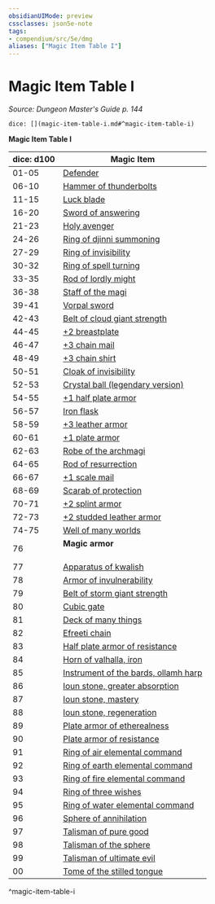 ```yaml
---
obsidianUIMode: preview
cssclasses: json5e-note
tags:
- compendium/src/5e/dmg
aliases: ["Magic Item Table I"]
---
```

# Magic Item Table I
*Source: Dungeon Master's Guide p. 144* 

`dice: [](magic-item-table-i.md#^magic-item-table-i)`

**Magic Item Table I**

| dice: d100 | Magic Item |
|------------|------------|
| 01-05 | [Defender](defender.md) |
| 06-10 | [Hammer of thunderbolts](hammer-of-thunderbolts.md) |
| 11-15 | [Luck blade](luck-blade.md) |
| 16-20 | [Sword of answering](sword-of-answering.md) |
| 21-23 | [Holy avenger](holy-avenger.md) |
| 24-26 | [Ring of djinni summoning](ring-of-djinni-summoning.md) |
| 27-29 | [Ring of invisibility](ring-of-invisibility.md) |
| 30-32 | [Ring of spell turning](ring-of-spell-turning.md) |
| 33-35 | [Rod of lordly might](rod-of-lordly-might.md) |
| 36-38 | [Staff of the magi](staff-of-the-magi.md) |
| 39-41 | [Vorpal sword](vorpal-sword.md) |
| 42-43 | [Belt of cloud giant strength](belt-of-cloud-giant-strength.md) |
| 44-45 | [+2 breastplate](2-armor.md) |
| 46-47 | [+3 chain mail](3-armor.md) |
| 48-49 | [+3 chain shirt](3-armor.md) |
| 50-51 | [Cloak of invisibility](cloak-of-invisibility.md) |
| 52-53 | [Crystal ball (legendary version)](crystal-ball-legendary-version.md) |
| 54-55 | [+1 half plate armor](1-armor.md) |
| 56-57 | [Iron flask](iron-flask.md) |
| 58-59 | [+3 leather armor](3-armor.md) |
| 60-61 | [+1 plate armor](1-armor.md) |
| 62-63 | [Robe of the archmagi](robe-of-the-archmagi.md) |
| 64-65 | [Rod of resurrection](rod-of-resurrection.md) |
| 66-67 | [+1 scale mail](1-armor.md) |
| 68-69 | [Scarab of protection](scarab-of-protection.md) |
| 70-71 | [+2 splint armor](2-armor.md) |
| 72-73 | [+2 studded leather armor](2-armor.md) |
| 74-75 | [Well of many worlds](well-of-many-worlds.md) |
| 76 | **Magic armor**<br /><br />| 1d12 |  |<br />|------|--|<br />| 1-2 | [+2 half plate armor](2-armor.md) |<br />| 3-4 | [+2 plate armor](2-armor.md) |<br />| 5-6 | [+3 studded leather armor](3-armor.md) |<br />| 7-8 | [+3 breastplate](3-armor.md) |<br />| 9-10 | [+3 splint armor](3-armor.md) |<br />| 11 | [+3 half plate armor](3-armor.md) |<br />| 12 | [+3 plate armor](3-armor.md) |<br />^magic-armor |
| 77 | [Apparatus of kwalish](2.%20GM%20Tools/5eTools%20Compendium%20&%20Rules/z_compendium/items/apparatus-of-kwalish.md) |
| 78 | [Armor of invulnerability](armor-of-invulnerability.md) |
| 79 | [Belt of storm giant strength](belt-of-storm-giant-strength.md) |
| 80 | [Cubic gate](cubic-gate.md) |
| 81 | [Deck of many things](2.%20GM%20Tools/5eTools%20Compendium%20&%20Rules/z_compendium/items/deck-of-many-things.md) |
| 82 | [Efreeti chain](efreeti-chain.md) |
| 83 | [Half plate armor of resistance](armor-of-resistance.md) |
| 84 | [Horn of valhalla, iron](horn-of-valhalla-iron.md) |
| 85 | [Instrument of the bards, ollamh harp](instrument-of-the-bards-ollamh-harp.md) |
| 86 | [Ioun stone, greater absorption](ioun-stone-greater-absorption.md) |
| 87 | [Ioun stone, mastery](ioun-stone-mastery.md) |
| 88 | [Ioun stone, regeneration](ioun-stone-regeneration.md) |
| 89 | [Plate armor of etherealness](plate-armor-of-etherealness.md) |
| 90 | [Plate armor of resistance](armor-of-resistance.md) |
| 91 | [Ring of air elemental command](ring-of-air-elemental-command.md) |
| 92 | [Ring of earth elemental command](ring-of-earth-elemental-command.md) |
| 93 | [Ring of fire elemental command](ring-of-fire-elemental-command.md) |
| 94 | [Ring of three wishes](ring-of-three-wishes.md) |
| 95 | [Ring of water elemental command](ring-of-water-elemental-command.md) |
| 96 | [Sphere of annihilation](2.%20GM%20Tools/5eTools%20Compendium%20&%20Rules/z_compendium/items/sphere-of-annihilation.md) |
| 97 | [Talisman of pure good](talisman-of-pure-good.md) |
| 98 | [Talisman of the sphere](talisman-of-the-sphere.md) |
| 99 | [Talisman of ultimate evil](talisman-of-ultimate-evil.md) |
| 00 | [Tome of the stilled tongue](tome-of-the-stilled-tongue.md) |
^magic-item-table-i